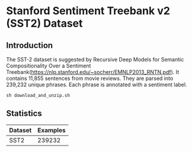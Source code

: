 # Stanford Sentiment Treebank v2 (SST2) Dataset

## Introduction

The SST-2 dataset is suggested by 
Recursive Deep Models for Semantic Compositionality Over a Sentiment Treebank(https://nlp.stanford.edu/~socherr/EMNLP2013_RNTN.pdf). It contains 11,855 sentences from movie reviews. They are parsed into 239,232 unique phrases. Each phrase is annotated with a sentiment label.


```
sh download_and_unzip.sh
```

## Statistics

|Dataset | Examples |
|--------| -------- |
| SST2  | 239232 |
